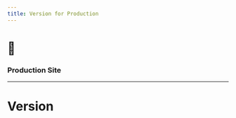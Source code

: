 ```yaml
---
title: Version for Production
---
```


<!-- .slide: data-background="#ffffff" -->

# 🦅

### Production Site

---

# Version

